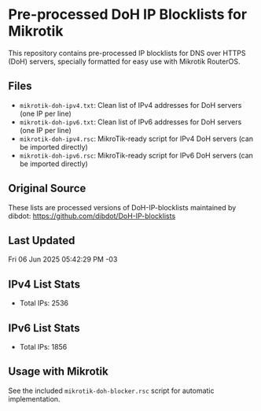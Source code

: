 # Pre-processed DoH IP Blocklists for Mikrotik

This repository contains pre-processed IP blocklists for DNS over HTTPS (DoH) servers, specially formatted for easy use with Mikrotik RouterOS.

## Files
- `mikrotik-doh-ipv4.txt`: Clean list of IPv4 addresses for DoH servers (one IP per line)
- `mikrotik-doh-ipv6.txt`: Clean list of IPv6 addresses for DoH servers (one IP per line)
- `mikrotik-doh-ipv4.rsc`: MikroTik-ready script for IPv4 DoH servers (can be imported directly)
- `mikrotik-doh-ipv6.rsc`: MikroTik-ready script for IPv6 DoH servers (can be imported directly)

## Original Source
These lists are processed versions of DoH-IP-blocklists maintained by dibdot:
https://github.com/dibdot/DoH-IP-blocklists

## Last Updated
Fri 06 Jun 2025 05:42:29 PM -03

## IPv4 List Stats
- Total IPs: 2536

## IPv6 List Stats
- Total IPs: 1856

## Usage with Mikrotik
   See the included `mikrotik-doh-blocker.rsc` script for automatic implementation.
